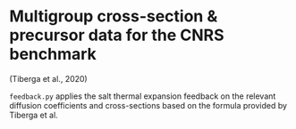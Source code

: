 # Multigroup cross-section & precursor data for the CNRS benchmark
(Tiberga et al., 2020)

```feedback.py``` applies the salt thermal expansion feedback on the relevant
diffusion coefficients and cross-sections based on the formula provided by
Tiberga et al.
